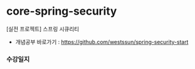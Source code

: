 # core-spring-security
[실전 프로젝트] 스프링 시큐리티
- 개념공부 바로가기 : https://github.com/westssun/spring-security-start


### 수강일지
